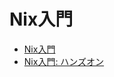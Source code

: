 # Nix入門

- [Nix入門](https://zenn.dev/asa1984/books/nix-introduction)
- [Nix入門: ハンズオン](https://zenn.dev/asa1984/books/nix-hans-on)

